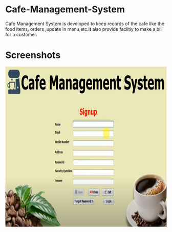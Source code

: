 # Cafe-Management-System
Cafe Management System is developed to keep records of the cafe like the food items, orders ,update in menu,etc.It also provide faciltiy to make a bill for a customer.
# Screenshots
<img src="https://github.com/Naveenkr99/Cafe-Management-System/blob/main/pics/Screenshot%20(91).png" width="600" height="500" />

       
